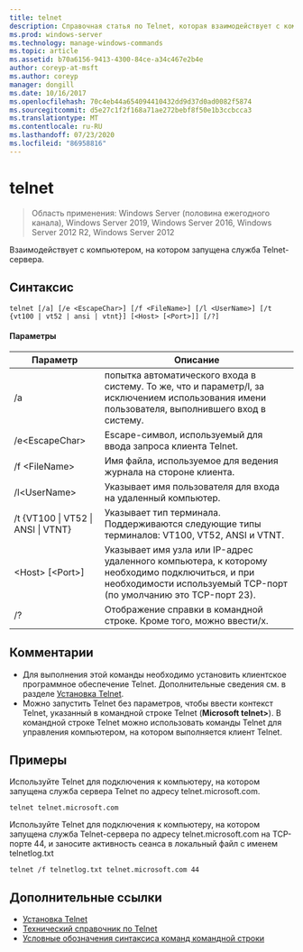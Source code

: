 ```yaml
---
title: telnet
description: Справочная статья по Telnet, которая взаимодействует с компьютером, на котором работает служба Telnet-сервера.
ms.prod: windows-server
ms.technology: manage-windows-commands
ms.topic: article
ms.assetid: b70a6156-9413-4300-84ce-a34c467e2b4e
author: coreyp-at-msft
ms.author: coreyp
manager: dongill
ms.date: 10/16/2017
ms.openlocfilehash: 70c4eb44a654094410432dd9d37d0ad0082f5874
ms.sourcegitcommit: d5e27c1f2f168a71ae272bebf8f50e1b3ccbcca3
ms.translationtype: MT
ms.contentlocale: ru-RU
ms.lasthandoff: 07/23/2020
ms.locfileid: "86958816"
---
```

# <a name="telnet"></a>telnet

> Область применения: Windows Server (половина ежегодного канала), Windows Server 2019, Windows Server 2016, Windows Server 2012 R2, Windows Server 2012

Взаимодействует с компьютером, на котором запущена служба Telnet-сервера.

## <a name="syntax"></a>Синтаксис
```
telnet [/a] [/e <EscapeChar>] [/f <FileName>] [/l <UserName>] [/t {vt100 | vt52 | ansi | vtnt}] [<Host> [<Port>]] [/?]
```
#### <a name="parameters"></a>Параметры
|Параметр|Описание|
|-------|--------|
|/a|попытка автоматического входа в систему. То же, что и параметр/l, за исключением использования имени пользователя, выполнившего вход в систему.|
|/e\<EscapeChar>|Escape-символ, используемый для ввода запроса клиента Telnet.|
|/f \<FileName>|Имя файла, используемое для ведения журнала на стороне клиента.|
|/l\<UserName>|Указывает имя пользователя для входа на удаленный компьютер.|
|/t {VT100 &#124; VT52 &#124; ANSI &#124; VTNT}|Указывает тип терминала. Поддерживаются следующие типы терминалов: VT100, VT52, ANSI и VTNT.|
|\<Host> [\<Port>]|Указывает имя узла или IP-адрес удаленного компьютера, к которому необходимо подключиться, и при необходимости используемый TCP-порт (по умолчанию это TCP-порт 23).|
|/?|Отображение справки в командной строке. Кроме того, можно ввести/х.|

## <a name="remarks"></a>Комментарии
-   Для выполнения этой команды необходимо установить клиентское программное обеспечение Telnet. Дополнительные сведения см. в разделе [Установка Telnet](/previous-versions/windows/it-pro/windows-server-2008-R2-and-2008/cc754293(v=ws.10)).
-   Можно запустить Telnet без параметров, чтобы ввести контекст Telnet, указанный в командной строке Telnet (**Microsoft telnet>**). В командной строке Telnet можно использовать команды Telnet для управления компьютером, на котором выполняется клиент Telnet.

## <a name="examples"></a>Примеры
Используйте Telnet для подключения к компьютеру, на котором запущена служба сервера Telnet по адресу telnet.microsoft.com.
```
telnet telnet.microsoft.com
```
Используйте Telnet для подключения к компьютеру, на котором запущена служба Telnet-сервера по адресу telnet.microsoft.com на TCP-порте 44, и заносите активность сеанса в локальный файл с именем telnetlog.txt
```
telnet /f telnetlog.txt telnet.microsoft.com 44
```

## <a name="additional-references"></a>Дополнительные ссылки
-   [Установка Telnet](/previous-versions/windows/it-pro/windows-server-2008-R2-and-2008/cc754293(v=ws.10))
-   [Технический справочник по Telnet](/previous-versions/windows/it-pro/windows-server-2008-R2-and-2008/cc754987(v=ws.10))
- [Условные обозначения синтаксиса команд командной строки](command-line-syntax-key.md)
